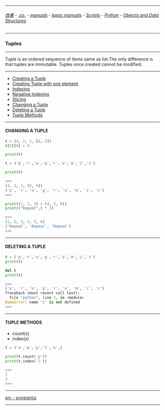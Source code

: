 
---

###### [改善](https://github.com/ttltrk/0C/blob/master/README.MD) - [.co.](https://github.com/ttltrk/PRG/blob/master/CODING.MD) - [manuals](https://github.com/ttltrk/PRG/blob/master/MAN.MD) - [basic manuals](https://github.com/ttltrk/PRG/blob/master/MANUALS.MD) - [Scripts](https://github.com/ttltrk/PRG/blob/master/PY/DOC/SC/SC.MD) - [Python](https://github.com/ttltrk/PRG/blob/master/PY/DOC/OPYM/OPYM.MD) - [Objects and Data Structures](https://github.com/ttltrk/PRG/blob/master/PY/DOC/OPYM/01_OBJ_DS/OBJ_DS.MD)

---

### Tuples

---

Tuple is an ordered sequence of items same as list.The only difference is that tuples are immutable. Tuples once created cannot be modified.

---

* [Creating a Tuple](https://github.com/ttltrk/PRG/blob/master/PY/DOC/OPYM/01_OBJ_DS/TUPLES/01/CREATE.MD)
* [Creating Tuple with one element](https://github.com/ttltrk/PRG/blob/master/PY/DOC/OPYM/01_OBJ_DS/TUPLES/02/CRE_ONE.MD)
* [Indexing](https://github.com/ttltrk/PRG/blob/master/PY/DOC/OPYM/01_OBJ_DS/TUPLES/03/INDEXING.MD)
* [Negative Indexing](https://github.com/ttltrk/PRG/blob/master/PY/DOC/OPYM/01_OBJ_DS/TUPLES/04/NEG_IND.MD)
* [Slicing](https://github.com/ttltrk/PRG/blob/master/PY/DOC/OPYM/01_OBJ_DS/TUPLES/05/SLICING.MD)
* [Changing a Tuple]()
* [Deleting a Tuple]()
* [Tuple Methods]()

---

<h4 id="6">CHANGING A TUPLE</h4>

```python
t = (4, 2, 3, [6, 5])
t[3][0] = 9

print(t)

t = ('p','r','o','g','r','a','m','i','z')

print(t)

>>>
(4, 2, 3, [9, 5])
('p', 'r', 'o', 'g', 'r', 'a', 'm', 'i', 'z')
>>>
```

```python
print((1, 2, 3) + (4, 5, 6))
print(("Repeat",) * 3)

>>>
(1, 2, 3, 4, 5, 6)
('Repeat', 'Repeat', 'Repeat')
>>>
```

---

<h4 id="7">DELETING A TUPLE</h4>

```python
t = ('p','r','o','g','r','a','m','i','z')
print(t)

del t
print(t)

>>>
('p', 'r', 'o', 'g', 'r', 'a', 'm', 'i', 'z')
Traceback (most recent call last):
  File "python", line 5, in <module>
NameError: name 't' is not defined
>>>
```

---

<h4 id="8">TUPLE METHODS</h4>

* count(x)
* index(x)

```python
t = ('a','p','p','l','e',)

print(t.count('p'))
print(t.index('l'))

>>>
2
3
>>>
```

---

[src - programiz](https://www.programiz.com/python-programming/tuple)

---
